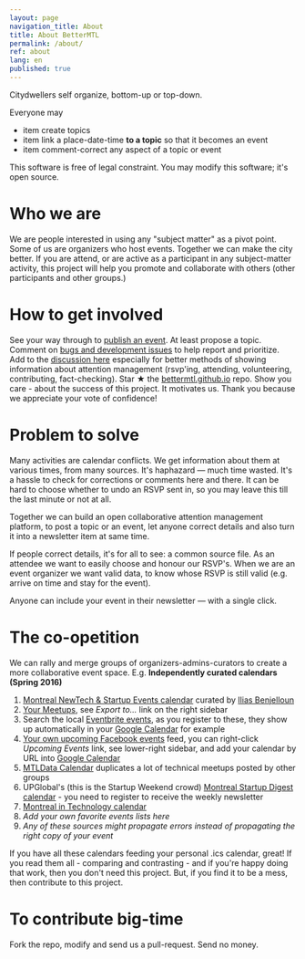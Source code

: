 ```yaml
---
layout: page
navigation_title: About
title: About BetterMTL
permalink: /about/
ref: about
lang: en
published: true
---
```


Citydwellers self organize, bottom-up or top-down.

Everyone may
- item create topics
- item link a place-date-time **to a topic** so that it becomes an event
- item comment-correct any aspect of a topic or event

This software is free of legal constraint. You may modify this software; it's open source.



# Who we are

We are people interested in using any "subject matter" as a pivot point. Some of us are organizers who host events. Together we can make the city better. If you are attend, or are active as a participant in any subject-matter activity, this project will help you promote and collaborate with others (other participants and other groups.)

# How to get involved

See your way through to [publish an event](/create). At least propose a topic. Comment on [bugs and development issues](waffle.io/bettermtl/bettermtl.github.io) to help report and prioritize. Add to the [discussion here](gitter.im/bettermtl/general) especially for better methods of showing information about attention management (rsvp'ing, attending, volunteering, contributing, fact-checking). Star ★ the [bettermtl.github.io](https://github.com/bettermtl/bettermtl.github.io) repo. Show you care - about the success of this project. It motivates us. Thank you because we appreciate your vote of confidence!


# Problem to solve

Many activities are calendar conflicts. We get information about them at various times, from many sources. It's haphazard — much time wasted. It's a hassle to check for corrections or comments here and there. It can be hard to choose whether to undo an RSVP sent in, so you may leave this till the last minute or not at all.

Together we can build an open collaborative attention management platform, to post a topic or an event, let anyone correct details and also turn it into a newsletter item at same time.  

If people correct details, it's for all to see: a common source file. As an attendee we want to easily choose and honour our RSVP's. When we are an event organizer we want valid data, to know whose RSVP is still valid (e.g. arrive on time and stay for the event). 

Anyone can include your event in their newsletter — with a single click.


# The co-opetition
We can rally and merge groups of organizers-admins-curators to create a more collaborative event space. 
E.g.
**Independently curated calendars (Spring 2016)**

1. [Montreal NewTech & Startup Events calendar](http://notman.org/event-space/#mtltech) curated by [Ilias Benjelloun](https://www.linkedin.com/in/iliasbenjelloun)
1. [Your Meetups](http://www.meetup.com/find/events/?allMeetups=true&radius=50&userFreeform=Montr%C3%A9al%2C+QC&mcId=z278063&mcName=Montr%C3%A9al%2C+Qu%C3%A9bec%2C+CA&eventFilter=mysugg), see *Export to...* link on the right sidebar
1. Search the local [Eventbrite events](https://www.eventbrite.ca/d/canada--montreal/events/?crt=regular&sort=best&view=list), as you register to these, they show up automatically in your [Google Calendar](https://calendar.google.com/) for example
1. [Your own upcoming Facebook events](https://www.facebook.com/events/upcoming) feed, you can right-click *Upcoming Events* link, see lower-right sidebar, and add your calendar by URL into [Google Calendar](https://calendar.google.com/)
1. [MTLData Calendar](http://mtldata.com/calendar/) duplicates a lot of technical meetups posted by other groups
1. UPGlobal's (this is the Startup Weekend crowd) [Montreal Startup Digest calendar](https://www.startupdigest.com/digests/montreal) - you need to register to receive the weekly newsletter
1. [Montreal in Technology calendar](http://www.montrealintechnology.com/calendar/)
1. *Add your own favorite events lists here*
1. *Any of these sources might propagate errors instead of propagating the right copy of your event*


If you have all these calendars feeding your personal .ics calendar, great! 
If you read them all - comparing and contrasting - and 
if you're happy doing that work, then you don't need this project.
But, if you find it to be a mess, then contribute to this project.

# To contribute big-time

Fork the repo, modify and send us a pull-request. Send no money.
